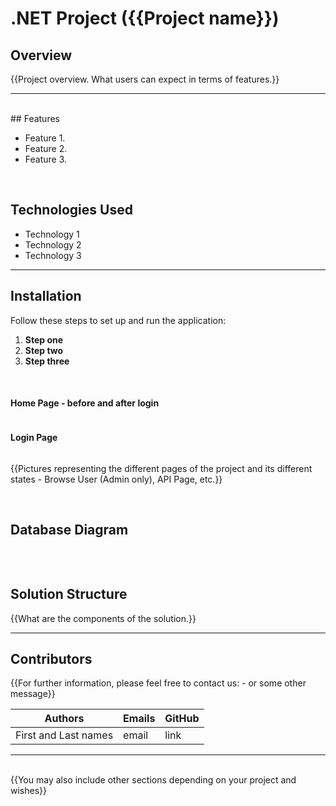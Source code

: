 # .NET Project ({{Project name}})

## Overview

{{Project overview. What users can expect in terms of features.}}

---
<br>
## Features

- Feature 1.
- Feature 2.
- Feature 3.

<br />

## Technologies Used

- Technology 1
- Technology 2
- Technology 3

---

## Installation


Follow these steps to set up and run the application:

1. **Step one**
2. **Step two**
2. **Step three**

<br>

#### Home Page - before and after login

<img></img>

#### Login Page 

<img></img>

{{Pictures representing the different pages of the project and its different states - Browse User (Admin only), API Page, etc.}}

<br />


## Database Diagram

<img></img>

<br>

## Solution Structure

{{What are the components of the solution.}}

---

## Contributors
{{For further information, please feel free to contact us: - or some other message}}

| Authors              | Emails    | GitHub|
| ------               | ------    |------ |
| First and Last names | email     | link  |

---
<br />
{{You may also include other sections depending on your project and wishes}}